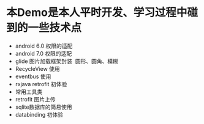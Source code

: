 # 本Demo是本人平时开发、学习过程中碰到的一些技术点
* android 6.0 权限的适配
* android 7.0 权限的适配
* glide 图片加载框架封装  圆形、圆角、模糊
* RecycleView 使用
* eventbus 使用
* rxjava retrofit 初体验
* 常用工具类
* retrofit 图片上传
* sqlite数据库的简易使用
* databinding 初体验
